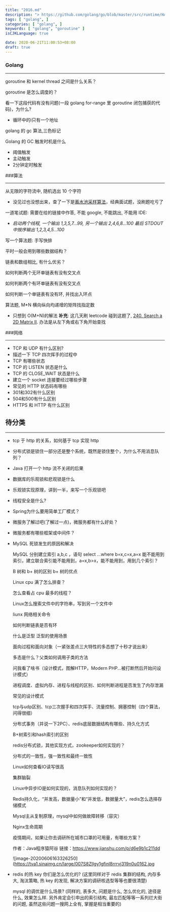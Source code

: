 ```yaml
---
title: "2016.md"
description: "> https://github.com/golang/go/blob/master/src/runtime/HACKING.md 待翻译"
tags: [ "golang", ]
categories: [ "golang", ]
keywords: [ "golang", "goroutine" ]
isCJKLanguage: true

date: 2020-06-21T11:00:53+08:00
draft: true
---
```



### Golang

---

goroutine 和 kernel thread 之间是什么关系？

goroutine 是怎么调度的？

看一下这段代码有没有问题(一段 golang for-range 里 goroutine 闭包捕获的代码)，为什么?

- 循环中的i只有一个地址

golang 的 gc 算法,三色标记

Golang 的 GC 触发时机是什么

- 阈值触发
- 主动触发
- 2分钟定时触发



###算法

---

从无限的字符流中, 随机选出 10 个字符

- 没见过也没想出来，查了一下是[蓄水池采样算法](https://www.jianshu.com/p/7a9ea6ece2af)，经典面试题，没刷题吃亏了

一道笔试题: 需要在给的链接中作答, 不能 google, 不能跳出, 不能用 IDE:

- *启动两个线程, 一个输出 1,3,5,7…99, 另一个输出 2,4,6,8…100 最后 STDOUT 中按序输出 1,2,3,4,5…100*

写一个算法题: 手写快排

平时一般会用到哪些数据结构？

链表和数组相比, 有什么优劣？

如何判断两个无环单链表有没有交叉点

如何判断两个有环单链表有没有交叉点

如何判断一个单链表有没有环, 并找出入环点

算法题, M*N 横向纵向均递增的矩阵找指定数

- 只想到 O(M+N)的解法 **补充**: 这几天刷 leetcode 碰到这题了, [240. Search a 2D Matrix II](https://leetcode.com/problems/search-a-2d-matrix-ii/). 办法是从左下角或右下角开始查找



###网络

---

- TCP 和 UDP 有什么区别?
- 描述一下 TCP 四次挥手的过程中
- TCP 有哪些状态
- TCP 的 LISTEN 状态是什么
- TCP 的 CLOSE_WAIT 状态是什么
- 建立一个 socket 连接要经过哪些步骤
- 常见的 HTTP 状态码有哪些
- 301和302有什么区别
- 504和500有什么区别
- HTTPS 和 HTTP 有什么区别







## 待分类

---

- tcp 于 http 的关系，如何基于 tcp 实现 http

- 分布式锁是锁住一部分还是整个系统，既然是锁住整个，为什么不用消息队列？

- Java 打开一个 http 流不关闭的后果

- 数据库的乐观锁和悲观锁是什么

- 乐观锁实现原理，讲到一半，来写一个乐观锁吧

- 线程安全是什么?

- Spring为什么要用简单工厂模式？

- 微服务了解过吧(了解过一点)，微服务都有什么好处？

- 微服务都有哪些框架或中间件？

- MySQL 死锁发生的原因和解决

  MySQL 分别建立索引 a,b,c ，语句 select ...where b=x,c=x,a=x 能不能用到索引，建立联合索引能不能用到，a=x,b>x，能不能用到，用到几个索引？

  B 树和 b+ 树的区别 b+ 树的优点

  Linux cpu 满了怎么排查？

  怎么查看占 cpu 最多的线程？

  Linux怎么搜索文件中的字符串，写到另一个文件中

  liunx 网络相关命令

  如何判断链表是否有环

  什么是泛型 泛型的使用场景

  面向过程和面向对象（一紧张差点三大特性的多态想了十秒才说出来）

  多态是什么？父类如何调用子类的方法

  问我看了啥书（设计模式，图解HTTP，Modern PHP...被打断然后开始问设计模式）

  

  进程调度、虚拟内存、进程与线程的区别、如何判断进程是否发生了内存泄漏

  常见的设计模式

  tcp与udp区别、tcp三次握手和四次挥手、流量控制、拥塞控制（四个算法，问得很细）

  分布式事务（并说一下2PC）、redis底层数据结构有哪些、持久化方式

  B+树索引和hash索引的区别

  redis分布式锁，其他实现方式，zookeeper如何实现的？

  分布式的一致性，强一致性和最终一致性

  Linux如何查看IO读写很高

  集群脑裂

  Linux中异步IO是如何实现的，消息队列如何实现的？

  Redis持久化，“并发高，数据量小”和“并发低，数据量大”，redis怎么选择存储模式

  Mysql主从复制原理，mysql中如何做故障转移（容灾）

  Nginx生命周期

  疫情期间，如果让你去调研所在城市口罩的可用量，有哪些方案？

  

  作者：Java程序猿阿谷
  链接：https://www.jianshu.com/p/d6e9b1c211dd

  ![image-20200606163326250](https://tva1.sinaimg.cn/large/007S8ZIlgy1gfinl8rrrvj319n0u0162.jpg
  
- redis 的热 key 你们是怎么优化的? (这里同样对于 redis 集群的结构, 内存多大, 淘汰策略, 热 key 的发现, 解决方案的调研核选型等等也要很清楚)

  mysql 的调优是什么场景? (同样的, 表多大, 问题是什么, 怎么优化的, 途径是什么, 效果怎么样. 另外肯定会引申出的索引结构, 最左匹配等等一系列烂大街的问题, 虽然这些问题一搜网上全有, 掌握是相当重要的)